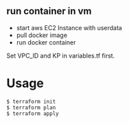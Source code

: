 run container in vm
----------------------------

- start aws EC2 Instance with userdata
- pull docker image
- run docker container

Set VPC_ID and KP in variables.tf first.

# Usage

```
$ terraform init
$ terraform plan
$ terraform apply
```
